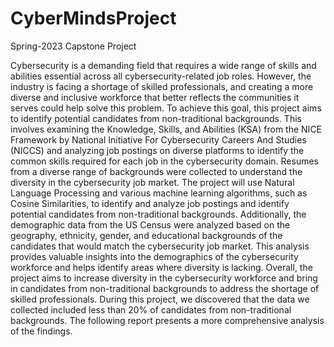# CyberMindsProject

Spring-2023 Capstone Project

Cybersecurity is a demanding field that requires a wide range of skills and abilities essential across all cybersecurity-related job roles. However, the industry is facing a shortage of skilled professionals, and creating a more diverse and inclusive workforce that better reflects the communities it serves could help solve this problem. To achieve this goal, this project aims to identify potential candidates from non-traditional backgrounds. This involves examining the Knowledge, Skills, and Abilities (KSA) from the NICE Framework by National Initiative For Cybersecurity Careers And Studies (NICCS) and analyzing job postings on diverse platforms to identify the common skills required for each job in the cybersecurity domain. Resumes from a diverse range of backgrounds were collected to understand the diversity in the cybersecurity job market. The project will use Natural Language Processing and various machine learning algorithms, such as Cosine Similarities, to identify and analyze job postings and identify potential candidates from non-traditional backgrounds. Additionally, the demographic data from the US Census were analyzed based on the geography, ethnicity, gender, and educational backgrounds of the candidates that would match the cybersecurity job market. This analysis provides valuable insights into the demographics of the cybersecurity workforce and helps identify areas where diversity is lacking. Overall, the project aims to increase diversity in the cybersecurity workforce and bring in candidates from non-traditional backgrounds to address the shortage of skilled professionals. During this project, we discovered that the data we collected included less than 20% of candidates from non-traditional backgrounds. The following report presents a more comprehensive analysis of the findings.
